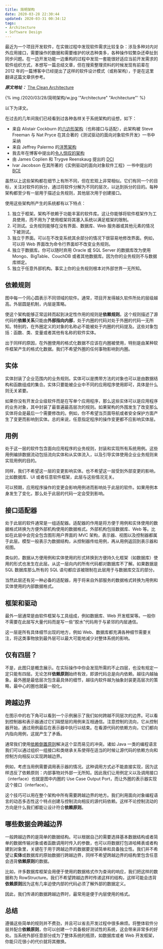 ```yaml
---
title: 简明架构
date: 2020-03-28 22:30:44
updated: 2020-03-31 00:34:12
tags:
- Architecture
- Software Design
---
```


最近为一个项目开发软件，在实做过程中发现软件需求比较复杂：涉及多种对内对外应用接口，需要操作的数据和需要维护的状态种类多，各种操作较繁杂还牵扯到同步问题。在一边开发功能一边重构的过程中发现一套能很好适应当前开发需求的软件组织方式，本想写一篇总结文章，但在搜索整理资料的时候发现有前辈在 2012 年的一篇博客中已经提出了这样的软件设计模式（或称架构），于是在这里翻译这篇文章供参考。

***原文地址：*** [The Clean Architecture](https://blog.cleancoder.com/uncle-bob/2012/08/13/the-clean-architecture.html)

{% img /2020/03/28/简明架构/w.jpg '"Architecture" "Architecture"' %}

<!--more-->

以下为译文。

在过去的几年间我们已经看到过各种各样关于系统架构的设想，如下：

- 来自 Alistair Cockburn 的[六边形架构](http://alistair.cockburn.us/Hexagonal+architecture)（也称接口与适配），此架构被 Steve Freeman 与 Nat Pryce 在其合著的《测试驱动的面向对象软件开发》一书中采纳
- 来自 Jeffrey Palermo 的[洋葱架构](http://jeffreypalermo.com/blog/the-onion-architecture-part-1/)
- 我去年在博客中提出的[令人惊叹的架构](http://blog.cleancoders.com/2011-09-30-Screaming-Architecture)
- 由 James Coplien 和 Trygve Reenskaug 提出的 [DCI](http://www.amazon.com/Lean-Architecture-Agile-Software-Development/dp/0470684208/)
- Ivar Jacobson 在其所著的《实例驱动的面向对象软件工程》一书中提出的 [BCE](http://www.amazon.com/Object-Oriented-Software-Engineering-Approach/dp/0201544350)

虽然以上这些架构都在细节上有所不同，但在宏观上非常相似。它们有同一个的目标，关注对软件的拆分，通过将软件分解为不同的层次，以达到拆分的目的。每种架构都至少有一层用于描述业务规则，其他层次用于创建接口。

使用这些架构所产生的系统都有以下特点：

1. 独立于框架。架构不依赖于功能丰富的软件库。这让你能够将软件框架作为工具使用，而不用为了使用框架将其塞入系统以满足框架的限制。
2. 可测试。业务规则能够在没有界面、数据库、Web 服务器或其他元素的情况下被测试。
3. 独立于界面。可以在不改变系统其余部分的情况下很容易地修改界面。例如，可以将 Web 界面改为命令行界面却不改变业务规则。
4. 独立于数据库。你可以随时弃用 Oracle 或 SQL Server 的数据库改为使用 Mongo、BigTable、CouchDB 或者其他数据库。因为你的业务规则不与数据库绑定。
5. 独立于任意外部机构。事实上你的业务规则根本对外部世界一无所知。

## 依赖规则

图中每一个同心圆表示不同领域的软件。通常，项目开发得越久软件所处的层级越高。外层圆是机制，内层是策略。

使这个架构能够正常运转而起到决定性作用的规则是**依赖规则**。这个规则描述了源代码的**依赖关系**只能由**外部指向内部**，处于内圈的代码对处于外圈的代码一无所知。特别的，在外圈定义的对象的名称必不能被处于内圈的代码提及。这些对象包括：函数、类、变量或者其他有名称的软件实体。

出于同样的原因，在外圈使用的格式化数据不应该在内圈被使用，特别是由某种软件框架产生的格式化数据。我们不希望外圈的任何事物影响到内圈。

## 实体

实体封装了企业范围内的业务规则。实体可以是携带方法的对象也可以是由数据结构和函数组成的集合。实体只要能被企业中不同的应用程序使用即可，具体是什么则无关紧要。

如果你没有开发企业级软件而是在写单个应用程序，那么这些实体可以是应用程序的业务对象，其中封装了最普遍最高层次的规则。如果架构的外围发生了改变那么实体将会是最后一个需要修改的。例如，你不希望当页面导航或者安全保护方面产生了变更而影响到实体。总的来说，任意指定程序的操作变更都不应影响实体层。

## 用例

处于这一层的软件包含面向应用程序的业务规则，封装和实现所有系统用例。这些用例编排数据流动包括流向实体和从实体流入，以及引导实体使用企业业务规则来实现用例的目的。

同样，我们不希望这一层的变更影响实体。也不希望这一层受到外部变更的影响，比如数据库、UI 或者任意软件框架，此层与这些情况无关。

可以预期，应用程序操作的变更会影响用例进而影响处于此层的软件。如果用例本身发生了变化，那么处于此层的代码一定会受到影响。

## 接口适配器

处于此层的软件通常是一组适配器。适配器的作用是将方便于用例和实体使用的数据格式转换为方便外部机构使用的数据格式。外部机构包括数据库、Web 等。比如在此层中会完全包含图形用户界面的 MVC 架构，表示器、视图以及控制器都属于此层。模型一般表示为数据结构，从控制器传给用例，再从用例返回到表示器和视图。

类似的，数据从方便用例和实体使用的形式转换到方便持久化框架（如数据库）使用的形式也发生在此层。从这一层向内的所有代码都对数据库不了解。如果数据是 SQL 数据库那么所有的 SQL 语句都应该被限制在此层用于与数据库交互的部分。

当然此层还有另一种必备的适配器，用于将来自外部服务的数据格式转换为用例和实体使用的内部数据格式。

## 框架和驱动

最外一层通常是由软件框架与工具组成，例如数据库、Web 开发框架等。一般你不需要在此层写大量代码而是写一些“胶水”代码用于与紧邻的内层通信。

这一层是所有具体细节出现的地方，例如 Web、数据库都充满各种细节需要关注，将这类事物放到最外层可以最大可能地减少对整体系统的影响。

## 仅有四层？

不是，此图只是概念展示。在实际操作中你会发现所需的不止四层，也没有规定一定只能有四层。无论怎样**依赖原则**始终有效，即源代码总是向内依赖。越往内越抽象。最外圈是最低层次包含最具体的细节，越往内软件越为抽象封装更高层次的策略，最中心的圈也就最一般化。

## 跨越边界

在图示中的右下角可以看到一个示例展示了我们如何跨越不同层次的边界。可以看到控制器和表示器通过它们隔壁层的用例来互相通信。注意控制的流向，它从控制器开始，通过用例最后在表示器中执行以结束。在看源代码的依赖方向，它们都向内指向用例，这就产生了矛盾。

通常我们使用[依赖倒置原则](https://en.wikipedia.org/wiki/Dependency_inversion_principle)解决这个显而易见的冲突。诸如 Java 一类的编程语言我们可以通过组织一组接口和类继承关系使得在适当的时候让源代码的依赖方向和控制方向相反以实现跨越边界。

例如，考虑当用例需要调用表示器的情况。这种调用方式必不能直接实现，因为这样违反了依赖原则：内部事物对外部一无所知。因此我们让用例定义以及调用接口（interface）也就是图中内圈的 Use Case Output Port，而让外圈的表示器实现这个接口（interface）。

这个技巧可以用在整个架构中所有需要跨越边界的地方。我们利用面向对象编程语言的动态多态性这个特点创建与控制流向相反的源代码依赖。这样不论控制流动的方向是什么我们都能让设计符合**依赖原则**。

## 哪些数据会跨越边界

一般跨越边界的是简单的数据结构。可以根据自己的需要选择基本数据结构或者简单的数据传输对象或者函数调用时传入的参数，也可以将数据打包进哈稀表或者构建到对象里，关键在于用于跨越边界的数据要足够简单和具备独立性。我们并不希望让**实体**或数据库的原始数据行跨越边界，同样不希望跨越边界的结构里包含任意会违背**依赖原则**的数据。

比如，许多数据库框架会用便于使用的数据格式作为查询的响应，我们把这样的数据称为 RowStructure。我们不希望跨越边界时传递这样的结构，这样可能会违背**依赖原则**因为这有几率迫使内部的代码必须了解外部的数据定义。

因此，我们传递的数据跨越边界时，最常用是便于内层使用的格式。

## 总结

遵循这些简单的规则并不费劲，并且可以省去开发过程中很多麻烦。将整体软件分层并配合**依赖原则**，你可以创建一个具备极好测试性的系统，这会带来非常多的好处。当系统外部任意部分成为了整体系统的瓶颈，如数据库或者 Web 开发框架，你能只花很小的代价就将其撤换。
